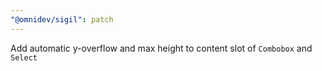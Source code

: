 ```yaml
---
"@omnidev/sigil": patch
---
```


Add automatic y-overflow and max height to content slot of `Combobox` and `Select`
